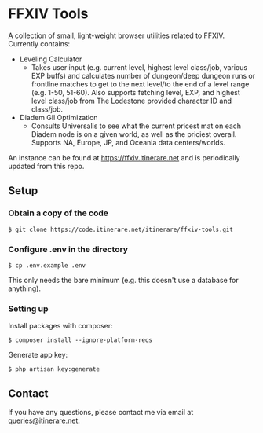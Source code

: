 # FFXIV Tools

A collection of small, light-weight browser utilities related to FFXIV. Currently contains:

- Leveling Calculator
    - Takes user input (e.g. current level, highest level class/job, various EXP buffs) and calculates number of dungeon/deep dungeon runs or frontline matches to get to the next level/to the end of a level range (e.g. 1-50, 51-60). Also supports fetching level, EXP, and highest level class/job from The Lodestone provided character ID and class/job.
- Diadem Gil Optimization
    - Consults Universalis to see what the current pricest mat on each Diadem node is on a given world, as well as the priciest overall. Supports NA, Europe, JP, and Oceania data centers/worlds.
    
An instance can be found at https://ffxiv.itinerare.net and is periodically updated from this repo. 

## Setup

### Obtain a copy of the code

```
$ git clone https://code.itinerare.net/itinerare/ffxiv-tools.git
```

### Configure .env in the directory

```
$ cp .env.example .env
```

This only needs the bare minimum (e.g. this doesn't use a database for anything).

### Setting up

Install packages with composer:
```
$ composer install --ignore-platform-reqs
```

Generate app key:
```
$ php artisan key:generate
```

## Contact
If you have any questions, please contact me via email at [queries@itinerare.net](emailto:queries@itinerare.net).
